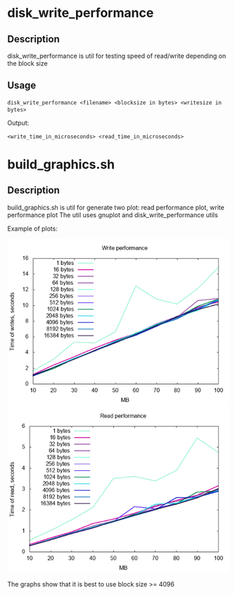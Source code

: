# disk_write_performance

## Description
disk_write_performance is util for testing speed of read/write depending on the block size

## Usage
```
disk_write_performance <filename> <blocksize in bytes> <writesize in bytes>
```

Output:
```
<write_time_in_microseconds> <read_time_in_microseconds>
```

# build_graphics.sh

## Description
build_graphics.sh is util for generate two plot: read performance plot, write performance plot
The util uses gnuplot and disk_write_performance utils

Example of plots:

![Write plot](https://github.com/bestreyer/dbms-implementation/blob/master/utils/disk_write_performance/write_plot.png)
![Read plot](https://github.com/bestreyer/dbms-implementation/blob/master/utils/disk_write_performance/read_plot.png)


The graphs show that it is best to use block size >= 4096

